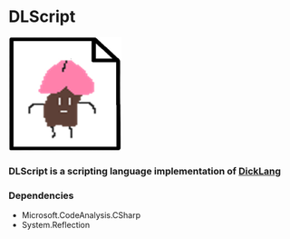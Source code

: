 # DLScript

<img src="https://github.com/WAP-Industries/DLScript/blob/main/logo.png?raw=true" width=200 height=200/>

### DLScript is a scripting language implementation of [DickLang](https://github.com/WAP-Industries/DickLang)
### Dependencies
- Microsoft.CodeAnalysis.CSharp
- System.Reflection
